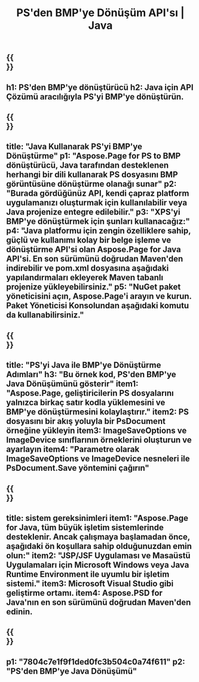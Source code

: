 ﻿---
translation: true
template: /_templates/_conversion-child-java.md
title: PS'den BMP'ye Dönüşüm API'sı | Java
url: /java/conversion/ps-to-bmp/
description: PS formatı için BMP dosyasına örnek Java dönüştürme kodu. Herhangi bir Web veya Masaüstü Java tabanlı uygulamada PS'yi BMP'ye dönüştürmek için bu örnek kodu kullanın.
informat: PS
outformat: BMP
otherformats: XPS EPS
---

{{<section banner>}}
---
h1: PS'den BMP'ye dönüştürücü
h2: Java için API Çözümü aracılığıyla PS'yi BMP'ye dönüştürün.
---

{{<section overview>}}
---
title: "Java Kullanarak PS'yi BMP'ye Dönüştürme"
p1: "Aspose.Page for PS to BMP dönüştürücü, Java tarafından desteklenen herhangi bir dili kullanarak PS dosyasını BMP görüntüsüne dönüştürme olanağı sunar"
p2: "Burada gördüğünüz API, kendi çapraz platform uygulamanızı oluşturmak için kullanılabilir veya Java projenize entegre edilebilir."
p3: "XPS'yi BMP'ye dönüştürmek için şunları kullanacağız:"
p4: "Java platformu için zengin özelliklere sahip, güçlü ve kullanımı kolay bir belge işleme ve dönüştürme API'si olan Aspose.Page for Java API'si. En son sürümünü doğrudan Maven'den indirebilir ve pom.xml dosyasına aşağıdaki yapılandırmaları ekleyerek Maven tabanlı projenize yükleyebilirsiniz."
p5: "NuGet paket yöneticisini açın, Aspose.Page'i arayın ve kurun. Paket Yöneticisi Konsolundan aşağıdaki komutu da kullanabilirsiniz."
---

{{<section feature1>}}
---
title: "PS'yi Java ile BMP'ye Dönüştürme Adımları"
h3: "Bu örnek kod, PS'den BMP'ye Java Dönüşümünü gösterir"
item1: "Aspose.Page, geliştiricilerin PS dosyalarını yalnızca birkaç satır kodla yüklemesini ve BMP'ye dönüştürmesini kolaylaştırır."
item2: PS dosyasını bir akış yoluyla bir PsDocument örneğine yükleyin
item3: ImageSaveOptions ve ImageDevice sınıflarının örneklerini oluşturun ve ayarlayın
item4: "Parametre olarak ImageSaveOptions ve ImageDevice nesneleri ile PsDocument.Save yöntemini çağırın"
---

{{<section feature2>}}
---
title: sistem gereksinimleri
item1: "Aspose.Page for Java, tüm büyük işletim sistemlerinde desteklenir. Ancak çalışmaya başlamadan önce, aşağıdaki ön koşullara sahip olduğunuzdan emin olun:"
item2: "JSP/JSF Uygulaması ve Masaüstü Uygulamaları için Microsoft Windows veya Java Runtime Environment ile uyumlu bir işletim sistemi."
item3: Microsoft Visual Studio gibi geliştirme ortamı.
item4: Aspose.PSD for Java'nın en son sürümünü doğrudan Maven'den edinin.
---

{{<section gist>}}
---
p1: "7804c7e1f9f1ded0fc3b504c0a74f611"
p2: "PS'den BMP'ye Java Dönüşümü"
---
